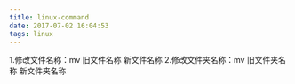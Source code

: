 ```yaml
---
title: linux-command
date: 2017-07-02 16:04:53
tags: linux
---
```

1.修改文件名称：mv 旧文件名称 新文件名称
2.修改文件夹名称：mv 旧文件夹名称 新文件夹名称
